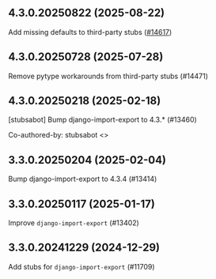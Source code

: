 ## 4.3.0.20250822 (2025-08-22)

Add missing defaults to third-party stubs ([#14617](https://github.com/python/typeshed/pull/14617))

## 4.3.0.20250728 (2025-07-28)

Remove pytype workarounds from third-party stubs (#14471)

## 4.3.0.20250218 (2025-02-18)

[stubsabot] Bump django-import-export to 4.3.* (#13460)

Co-authored-by: stubsabot <>

## 3.3.0.20250204 (2025-02-04)

Bump django-import-export to 4.3.4 (#13414)

## 3.3.0.20250117 (2025-01-17)

Improve `django-import-export` (#13402)

## 3.3.0.20241229 (2024-12-29)

Add stubs for `django-import-export` (#11709)


